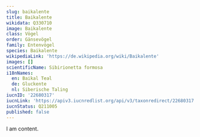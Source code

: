```yaml
---
slug: baikalente
title: Baikalente
wikidata: Q330710
image: Baikalente
class: Vögel
order: Gänsevögel
family: Entenvögel
species: Baikalente
wikipediaLink: 'https://de.wikipedia.org/wiki/Baikalente'
images: []
scientificName: Sibirionetta formosa
i18nNames:
  en: Baikal Teal
  de: Gluckente
  nl: Siberische Taling
iucnID: '22680317'
iucnLink: 'https://apiv3.iucnredlist.org/api/v3/taxonredirect/22680317'
iucnStatus: Q211005
published: false
---
```


I am content.
